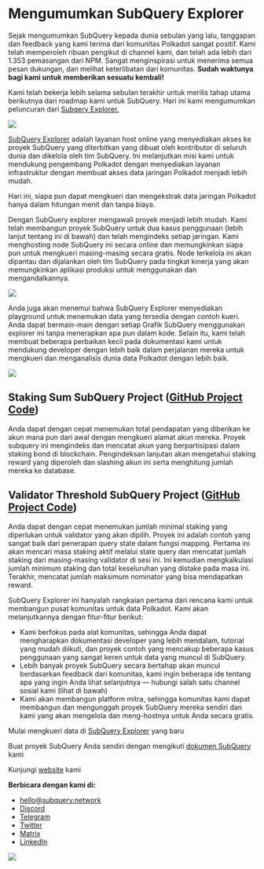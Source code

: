 # Mengumumkan SubQuery Explorer

Sejak mengumumkan SubQuery kepada dunia sebulan yang lalu, tanggapan dan feedback yang kami terima dari komunitas Polkadot sangat positif. Kami telah memperoleh ribuan pengikut di channel kami, dan telah ada lebih dari 1.353 pemasangan dari NPM. Sangat menginspirasi untuk menerima semua pesan dukungan, dan melihat keterlibatan dari komunitas. **Sudah waktunya bagi kami untuk memberikan sesuatu kembali!**

Kami telah bekerja lebih selama sebulan terakhir untuk merilis tahap utama berikutnya dari roadmap kami untuk SubQuery. Hari ini kami mengumumkan peluncuran dari [Subqery Explorer.](https://explorer.subquery.network/)

![](https://miro.medium.com/max/1400/0*2bDaF3HPgNkpm8Kt)

[SubQuery Explorer](https://explorer.subquery.network/) adalah layanan host online yang menyediakan akses ke proyek SubQuery yang diterbitkan yang dibuat oleh kontributor di seluruh dunia dan dikelola oleh tim SubQuery. Ini melanjutkan misi kami untuk mendukung pengembang Polkadot dengan menyediakan layanan infrastruktur dengan membuat akses data jaringan Polkadot menjadi lebih mudah.

Hari ini, siapa pun dapat mengkueri dan mengekstrak data jaringan Polkadot hanya dalam hitungan menit dan tanpa biaya.

Dengan SubQuery explorer mengawali proyek menjadi lebih mudah. Kami telah membangun proyek SubQuery untuk dua kasus penggunaan (lebih lanjut tentang ini di bawah) dan telah mengindeks setiap jaringan. Kami menghosting node SubQuery ini secara online dan memungkinkan siapa pun untuk mengkueri masing-masing secara gratis. Node terkelola ini akan dipantau dan dijalankan oleh tim SubQuery pada tingkat kinerja yang akan memungkinkan aplikasi produksi untuk menggunakan dan mengandalkannya.

![](https://miro.medium.com/max/1400/0*3hmnk6sNoO5pdOWc)

Anda juga akan menemui bahwa SubQuery Explorer menyediakan playground untuk menemukan data yang tersedia dengan contoh kueri. Anda dapat bermain-main dengan setiap Grafik SubQuery menggunakan explorer ini tanpa menerapkan apa pun dalam kode. Selain itu, kami telah membuat beberapa perbaikan kecil pada dokumentasi kami untuk mendukung developer dengan lebih baik dalam perjalanan mereka untuk mengkueri dan menganalisis dunia data Polkadot dengan lebih baik.

![](https://miro.medium.com/max/1400/0*V1Mjpi1-gAT6M8-q)

## **Staking Sum SubQuery Project (**[GitHub Project Code](https://github.com/subquery/subql-examples/tree/main/sum-reward))

Anda dapat dengan cepat menemukan total pendapatan yang diberikan ke akun mana pun dari awal dengan mengkueri alamat akun mereka. Proyek subquery ini mengindeks dan mencatat akun yang berpartisipasi dalam staking bond di blockchain. Pengindeksan lanjutan akan mengetahui staking reward yang diperoleh dan slashing akun ini serta menghitung jumlah mereka ke database.

## **Validator Threshold SubQuery Project (**[GitHub Project Code](https://github.com/subquery/subql-examples/tree/main/validator-threshold))

Anda dapat dengan cepat menemukan jumlah minimal staking yang diperlukan untuk validator yang akan dipilih. Proyek ini adalah contoh yang sangat baik dari penerapan query state dalam fungsi mapping. Pertama ini akan mencari masa staking aktif melalui state query dan mencatat jumlah staking dari masing-masing validator di sesi ini. Ini kemudian mengkalkulasi jumlah minimum staking dan total keseluruhan yang distake pada masa ini. Terakhir, mencatat jumlah maksimum nominator yang bisa mendapatkan reward.

SubQuery Explorer ini hanyalah rangkaian pertama dari rencana kami untuk membangun pusat komunitas untuk data Polkadot. Kami akan melanjutkannya dengan fitur-fitur berikut:

-   Kami berfokus pada alat komunitas, sehingga Anda dapat mengharapkan dokumentasi developer yang lebih mendalam, tutorial yang mudah diikuti, dan proyek contoh yang mencakup beberapa kasus penggunaan yang sangat keren untuk data yang muncul di SubQuery.
-   Lebih banyak proyek SubQuery secara bertahap akan muncul berdasarkan feedback dari komunitas, kami ingin beberapa ide tentang apa yang ingin Anda lihat selanjutnya — hubungi salah satu channel sosial kami (lihat di bawah)
-   Kami akan membangun platform mitra, sehingga komunitas kami dapat membangun dan mengunggah proyek SubQuery mereka sendiri dan kami yang akan mengelola dan meng-hostnya untuk Anda secara gratis.

Mulai mengkueri data di [SubQuery Explorer](https://explorer.subquery.network/) yang baru

Buat proyek SubQuery Anda sendiri dengan mengikuti [dokumen SubQuery](https://doc.subquery.network/) kami

Kunjungi [website](https://subquery.network/) kami

**Berbicara dengan kami di:**

-   [hello@subquery.network](mailto:hello@subquery.network)
-   [Discord](https://discord.com/invite/78zg8aBSMG)
-   [Telegram](https://t.me/subquerynetwork)
-   [Twitter](https://twitter.com/subquerynetwork)
-   [Matrix](https://matrix.to/#/#subquery:matrix.org)
-   [LinkedIn](https://www.linkedin.com/company/subquery)

![](https://miro.medium.com/max/1400/0*tzhwpKRunR7AqFhr)
